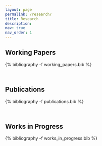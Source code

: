 ```yaml
---
layout: page
permalink: /research/
title: Research
description:  
nav: true
nav_order: 1
---
```


<!-- _pages/publications.md -->

 
## Working Papers

<div class="publications">

{% bibliography -f working_papers.bib %}

</div>

<br>

## Publications

<div class="publications">

{% bibliography -f publications.bib %}

</div>

<br>

## Works in Progress

<div class="publications">

{% bibliography -f works_in_progress.bib %}

</div>
